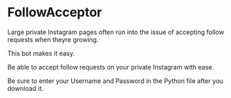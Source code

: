 # FollowAcceptor
Large private Instagram pages often run into the issue of accepting follow requests when theyre growing.

This bot makes it easy.

Be able to accept follow requests on your private Instagram with ease.

Be sure to enter your Username and Password in the Python file after you download it.


